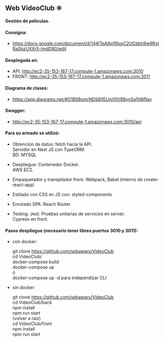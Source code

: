 ## Web VideoClub ⚛️

#### Gestión de peliculas.  

#### Consigna: 

  * https://docs.google.com/document/d/14jKTeA8q1l9uxC2UCbbh9w9RxtRa0bzUXXr5-lmdD80/edit
	
#### Desplegada en: 
	
  * API: http://ec2-35-153-167-17.compute-1.amazonaws.com:3010
  * FRONT: http://ec2-35-153-167-17.compute-1.amazonaws.com:3011
    
#### Diagrama de clases:

  * https://app.diagrams.net/#G1B5BsmrNDS8ifElJnjf0V8BynSa1hWRay

#### Swagger:

  * http://ec2-35-153-167-17.compute-1.amazonaws.com:3010/api


#### Para su armado se utilizó:
	
  * Obtención de datos:
       fetch hacia la API.  
       Servidor en Nest JS con TypeORM.  
       BD: MYSQL  
       
  * Despliegue:
       Contenedor Docker.  
       AWS EC2.  
  
  * Empaquetador y transpilador front:
       Webpack, Babel (interno de create-react-app)
			
  * Estilado con CSS en JS con:
       styled-components

  * Enrutado SPA:
       Reach Router
			
  * Testing:
       Jest. Pruebas unitarias de servicios en server.  
       Cypress en front.  

#### Pasos despliegue (necesario tener libres puertos 3010 y 3011):

  * con docker:

       git clone https://github.com/sebawars/VideoClub  
       cd VideoClub/  
       docker-compose build  
       docker-compose up  
       ó  
       docker-compose up -d para independizar CLI  
       
  * sin docker:

       git clone https://github.com/sebawars/VideoClub  
       cd VideoClub/back  
       npm install  
       npm run start  
       (volver a raíz)  
       cd VideoClub/front  
       npm install  
       npm run start  
